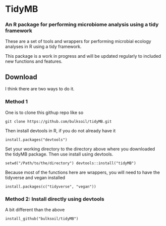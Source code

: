 # TidyMB
### An R package for performing microbiome analysis using a tidy framework

These are a set of tools and wrappers for performing microbial ecology analyses in R using a tidy framework.

This package is a work in progress and will be updated regularly to included new functions and features.

## Download
I think there are two ways to do it.

### Method 1
One is to clone this githup repo like so

`git clone https://github.com/bulksoil/tidyMB.git`

Then install devtools in R, if you do not already have it

`install.packages("devtools")`

Set your working directory to the directory above where you downloaded the tidyMB package. Then use install using devtools.

`setwd("/Path/to/the/directory")
devtools::install("tidyMB")`

Because most of the functions here are wrappers, you will need to have the tidyverse and vegan installed

`install.packages(c("tidyverse", "vegan"))`

### Method 2: Install directly using devtools
A bit different than the above

`install_github("bulksoil/tidyMB")`